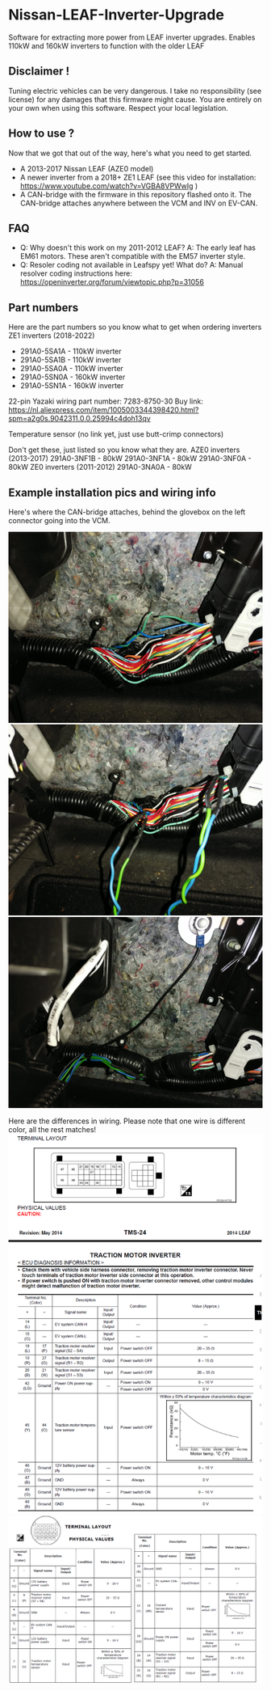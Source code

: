 # Nissan-LEAF-Inverter-Upgrade
Software for extracting more power from LEAF inverter upgrades. Enables 110kW and 160kW inverters to function with the older LEAF

## Disclaimer !
Tuning electric vehicles can be very dangerous. I take no responsibility (see license) for any damages that this firmware might cause. You are entirely on your own when using this software. Respect your local legislation.

## How to use ?
Now that we got that out of the way, here's what you need to get started.
- A 2013-2017 Nissan LEAF (AZE0 model)
- A newer inverter from a 2018+ ZE1 LEAF (see this video for installation: https://www.youtube.com/watch?v=VGBA8VPWwIg )
- A CAN-bridge with the firmware in this repository flashed onto it. The CAN-bridge attaches anywhere between the VCM and INV on EV-CAN. 

## FAQ
- Q: Why doesn't this work on my 2011-2012 LEAF? A: The early leaf has EM61 motors. These aren't compatible with the EM57 inverter style.
- Q: Resoler coding not available in Leafspy yet! What do? A: Manual resolver coding instructions here: https://openinverter.org/forum/viewtopic.php?p=31056

## Part numbers
Here are the part numbers so you know what to get when ordering inverters
ZE1 inverters (2018-2022)
- 291A0-5SA1A - 110kW inverter
- 291A0-5SA1B - 110kW inverter
- 291A0-5SA0A - 110kW inverter
- 291A0-5SN0A - 160kW inverter
- 291A0-5SN1A - 160kW inverter

22-pin Yazaki wiring part number: 7283-8750-30
Buy link: https://nl.aliexpress.com/item/1005003344398420.html?spm=a2g0s.9042311.0.0.25994c4doh13qv

Temperature sensor (no link yet, just use butt-crimp connectors)

Don't get these, just listed so you know what they are.
AZE0 inverters (2013-2017)
291A0-3NF1B - 80kW 
291A0-3NF1A - 80kW
291A0-3NF0A - 80kW
ZE0 inverters (2011-2012)
291A0-3NA0A - 80kW

## Example installation pics and wiring info
Here's where the CAN-bridge attaches, behind the glovebox on the left connector going into the VCM.

![name-of-you-image](https://github.com/dalathegreat/Nissan-LEAF-Inverter-Upgrade/blob/main/CAN-bridge1.jpeg)
![name-of-you-image](https://github.com/dalathegreat/Nissan-LEAF-Inverter-Upgrade/blob/main/CAN-bridge2.jpeg)
![name-of-you-image](https://github.com/dalathegreat/Nissan-LEAF-Inverter-Upgrade/blob/main/CAN-bridge3.jpeg)

Here are the differences in wiring. Please note that one wire is different color, all the rest matches!
![name-of-you-image](https://github.com/dalathegreat/Nissan-LEAF-Inverter-Upgrade/blob/main/Wiring.png)
![name-of-you-image](https://github.com/dalathegreat/Nissan-LEAF-Inverter-Upgrade/blob/main/Wiring2.png)
